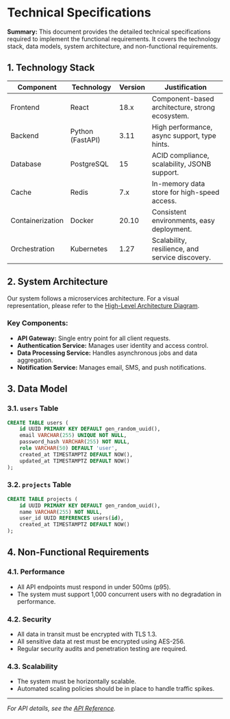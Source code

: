 # Technical Specifications

**Summary:** This document provides the detailed technical specifications required to implement the functional requirements. It covers the technology stack, data models, system architecture, and non-functional requirements.

## 1. Technology Stack

| Component         | Technology        | Version | Justification                               |
| ----------------- | ----------------- | ------- | ------------------------------------------- |
| Frontend          | React             | 18.x    | Component-based architecture, strong ecosystem. |
| Backend           | Python (FastAPI)  | 3.11    | High performance, async support, type hints.  |
| Database          | PostgreSQL        | 15      | ACID compliance, scalability, JSONB support.|
| Cache             | Redis             | 7.x     | In-memory data store for high-speed access. |
| Containerization  | Docker            | 20.10   | Consistent environments, easy deployment.   |
| Orchestration     | Kubernetes        | 1.27    | Scalability, resilience, and service discovery. |

## 2. System Architecture

Our system follows a microservices architecture. For a visual representation, please refer to the [High-Level Architecture Diagram](../../architecture/high-level/diagram.md).

### Key Components:
- **API Gateway:** Single entry point for all client requests.
- **Authentication Service:** Manages user identity and access control.
- **Data Processing Service:** Handles asynchronous jobs and data aggregation.
- **Notification Service:** Manages email, SMS, and push notifications.

## 3. Data Model

### 3.1. `users` Table
```sql
CREATE TABLE users (
    id UUID PRIMARY KEY DEFAULT gen_random_uuid(),
    email VARCHAR(255) UNIQUE NOT NULL,
    password_hash VARCHAR(255) NOT NULL,
    role VARCHAR(50) DEFAULT 'user',
    created_at TIMESTAMPTZ DEFAULT NOW(),
    updated_at TIMESTAMPTZ DEFAULT NOW()
);
```

### 3.2. `projects` Table
```sql
CREATE TABLE projects (
    id UUID PRIMARY KEY DEFAULT gen_random_uuid(),
    name VARCHAR(255) NOT NULL,
    user_id UUID REFERENCES users(id),
    created_at TIMESTAMPTZ DEFAULT NOW()
);
```

## 4. Non-Functional Requirements

### 4.1. Performance
- All API endpoints must respond in under 500ms (p95).
- The system must support 1,000 concurrent users with no degradation in performance.

### 4.2. Security
- All data in transit must be encrypted with TLS 1.3.
- All sensitive data at rest must be encrypted using AES-256.
- Regular security audits and penetration testing are required.

### 4.3. Scalability
- The system must be horizontally scalable.
- Automated scaling policies should be in place to handle traffic spikes.

---
*For API details, see the [API Reference](../../implementation/api-reference/README.md).*
